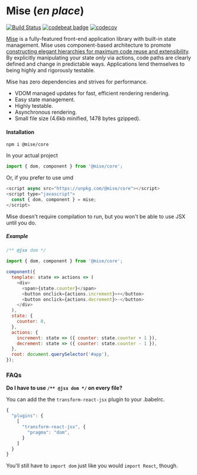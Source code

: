 # Mise (_en place_)

[![Build Status](https://travis-ci.org/blueseph/mise.svg?branch=develop)](https://travis-ci.org/blueseph/mise) [![codebeat badge](https://codebeat.co/badges/e3012ee9-f823-423a-a40b-ca759768952c)](https://codebeat.co/projects/github-com-blueseph-mise-develop) [![codecov](https://codecov.io/gh/blueseph/mise/branch/develop/graph/badge.svg)](https://codecov.io/gh/blueseph/mise)



[Mise](https://en.wikipedia.org/wiki/Mise_en_place) is a fully-featured front-end application library with built-in state management. Mise uses component-based architecture to promote [constructing elegant hierarchies for maximum code reuse and extensibility](http://siliconvalleyism.com/silicon-valley-quote.php?id=206). By explicitly manipulating your state _only_ via actions, code paths are clearly defined and change in predictable ways. Applications lend themselves to being highly and rigorously testable.

Mise has zero dependencies and strives for performance.

* VDOM managed updates for fast, efficient rendering rendering.
* Easy state management.
* Highly testable.
* Asynchronous rendering.
* Small file size (4.6kb minified, 1478 bytes gzipped).

#### Installation
```
npm i @mise/core
```

In your actual project

```javascript
import { dom, component } from '@mise/core';
```

Or, if you prefer to use umd

```javascript
<script async src="https://unpkg.com/@mise/core"></script>
<script type="javascript">
  const { dom, component } = mise;
</script>
```

Mise doesn't require compilation to run, but you won't be able to use JSX until you do.

##### Example
```javascript
/** @jsx dom */

import { dom, component } from '@mise/core';

component({
  template: state => actions => (
    <div>
      <span>{state.counter}</span>
      <button onclick={actions.increment}>+</button>
      <button onclick={actions.decrement}>-</button>
    </div>
  ),
  state: {
    counter: 0,
  },
  actions: {
    increment: state => ({ counter: state.counter + 1 }),
    decrement: state => ({ counter: state.counter - 1 }),
  },
  root: document.querySelector('#app'),
});
```

### FAQs

**Do I have to use `/** @jsx dom */` on every file?**

You can add the the `transform-react-jsx` plugin to your .babelrc.

```javascript
{
  "plugins": {
    [
      "transform-react-jsx", {
        "pragma": "dom",
      }
    ]
  }
}
```

You'll still have to `import dom` just like you would `import React`, though.
